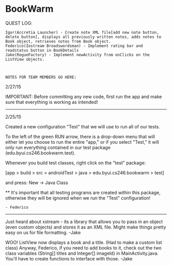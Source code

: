 # BookWarm

QUEST LOG:
~~~~~~~~~~
Igor(Accretia Launcher) - Create note XML file[add new note button, delete button], displays all previously written notes, adds notes to Book object, retrieves notes from Book object.
Federico(Iostream Broadswordsman) - Implement rating bar and readstatus button in BookDetails
Jake(RogueFactory) - Implement newActivity from onClicks on the ListView objects.



NOTES FOR TEAM MEMBERS GO HERE:
~~~~~~~~~~~~~~~~~~~~~~~~~~~~~~~
2/27/15

IMPORTANT: Before committing any new code, first run the app and make sure
that everything is working as intended!

---------------------------------------------------------------------------------------------------
2/25/15

Created a new configuration "Test" that we will use to run all of our tests.

To the left of the green RUN arrow, there is a drop-down menu that will either 
let you choose to run the entire "app," or if you select "Test," it will only 
run everything contained in our test package (edu.byui.cs246.bookwarm.test).

Whenever you build test classes, right click on the "test" package:

[app > build > src > androidTest > java > edu.byui.cs246.bookwarm > test]

and press: New -> Java Class


** It's important that all testing programs are created within this package, 
otherwise they will be ignored when we run the "Test" configuration!

    - Federico
---------------------------------------------------------------------------------------------------

Just heard about xstream - its a library that allows you to pass in an object (even custom objects) and stores it as an XML file. Might make things pretty easy on us for file formatting.
-Jake

WOO! ListView now displays a book and a title. (Had to make a custom list class) Anyway, Federico, if you need to add books to it, check out the two class variables (String[] titles and Integer[] imageId) in MainActivity.java. You'll have to create functions to interface with those.
-Jake
